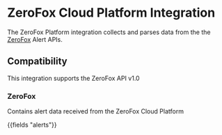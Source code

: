 # ZeroFox Cloud Platform Integration

The ZeroFox Platform integration collects and parses data from the the [ZeroFox](https://www.zerofox.com/) Alert APIs.

## Compatibility

This integration supports the ZeroFox API v1.0

### ZeroFox

Contains alert data received from the ZeroFox Cloud Platform

{{fields "alerts"}}